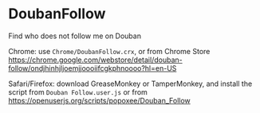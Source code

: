 # DoubanFollow
Find who does not follow me on Douban

Chrome: use `Chrome/DoubanFollow.crx`, or from Chrome Store https://chrome.google.com/webstore/detail/douban-follow/ondjhinhjljoemjjoooiifcgkphnoooo?hl=en-US

Safari/Firefox: download GreaseMonkey or TamperMonkey, and install the script from `Douban Follow.user.js` or from https://openuserjs.org/scripts/popoxee/Douban_Follow
